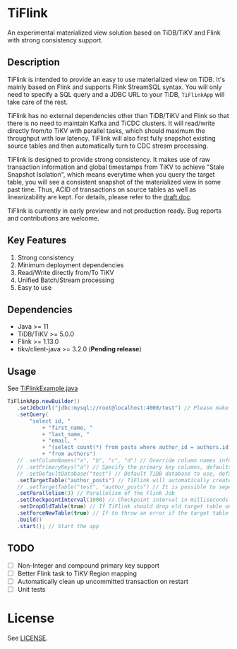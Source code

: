 # TiFlink

An experimental materialized view solution based on TiDB/TiKV and Flink with strong consistency support.

## Description

TiFlink is intended to provide an easy to use materialized view on TiDB.
It's mainly based on Flink and supports Flink StreamSQL syntax. You will only need to
specify a SQL query and a JDBC URL to your TiDB, `TiFlinkApp` will take care of
the rest.

TiFlink has no external dependencies other than TiDB/TiKV and Flink so that there
is no need to maintain Kafka and TiCDC clusters. It will read/write directly from/to TiKV
with parallel tasks, which should maximum the throughput with low latency.
TiFlink will also first fully snapshot existing source tables and then automatically
turn to CDC stream processing.

TiFlink is designed to provide strong consistency. It makes use of
raw transaction information and global timestamps from TiKV to achieve "Stale Snapshot Isolation",
which means everytime when you query the target table, you will see a consistent snapshot of
the materialized view in some past time. Thus, ACID of transactions on source tables as well as
linearizability are kept. For details, please refer to the [draft doc](https://internals.tidb.io/t/topic/124).

TiFlink is currently in early preview and not production ready.
Bug reports and contributions are welcome.

## Key Features

1. Strong consistency
2. Minimum deployment dependencies
3. Read/Write directly from/To TiKV
4. Unified Batch/Stream processing 
5. Easy to use

## Dependencies

* Java >= 11
* TiDB/TiKV >= 5.0.0
* Flink >= 1.13.0
* tikv/client-java >= 3.2.0 (**Pending release**)

## Usage

See [TiFlinkExample.java](./examples/src/main/java/org/tikv/tiflink/TiFlinkExample.java)

```java
TiFlinkApp.newBuilder()
   .setJdbcUrl("jdbc:mysql://root@localhost:4000/test") // Please make sure the user has correct permission
   .setQuery(
       "select id, "
           + "first_name, "
           + "last_name, "
           + "email, "
           + "(select count(*) from posts where author_id = authors.id) as posts "
           + "from authors")
   // .setColumnNames("a", "b", "c", "d") // Override column names inferred from the query
   // .setPrimaryKeys("a") // Specify the primary key columns, defaults to the first column
   // .setDefaultDatabase("test") // Default TiDB database to use, defaults to that specified by JDBC URL
   .setTargetTable("author_posts") // TiFlink will automatically create the table if not exist
   // .setTargetTable("test", "author_posts") // It is possible to sepecify the full table path
   .setParallelism(3) // Parallelism of the Flink Job
   .setCheckpointInterval(1000) // Checkpoint interval in milliseconds. This interval determines data refresh rate
   .setDropOldTable(true) // If TiFlink should drop old target table on start
   .setForceNewTable(true) // If to throw an error if the target table already exists
   .build()
   .start(); // Start the app
```

## TODO

- [ ] Non-Integer and compound primary key support
- [ ] Better Flink task to TiKV Region mapping  
- [ ] Automatically clean up uncommitted transaction on restart
- [ ] Unit tests

# License

See [LICENSE](./LICENSE).
